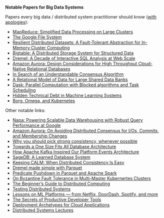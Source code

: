 __Notable Papers for Big Data Systems__

Papers every big data / distributed system practitioner should know ([with apologies][numbers-url]):

- [MapReduce: Simplified Data Processing on Large Clusters][map-reduce]
- [The Google File System][gfs]
- [Resilient Distributed Datasets: A Fault-Tolerant Abstraction for In-Memory Cluster Computing][spark]
- [Bigtable: A Distributed Storage System for Structured Data][bigtable]
- [Dremel: A Decade of Interactive SQL Analysis at Web Scale][dremel]
- [Amazon Aurora: Design Considerations for High Throughput Cloud-Native Relational Databases][aurora]
- [In Search of an Understandable Consensus Algorithm][raft]
- [A Relational Model of Data for Large Shared Data Banks][databases-1970]
- [Dask: Parallel Computation with Blocked algorithms and Task Scheduling][dask]
- [Hidden Technical Debt in Machine Learning Systems][tech-debt]
- [Borg, Omega, and Kubernetes][k8s]

Other notable links:

- [Napa: Powering Scalable Data Warehousing with Robust Query Performance at Google][napa]
- [Amazon Aurora: On Avoiding Distributed Consensus for I/Os, Commits, and Membership Changes][aurora-2]
- [Why you should pick strong consistency, whenever possible][google-strong-consistency]
- [Towards a One Size Fits All Database Architecture][octopusdb]
- [How Apache Kafka Inspired Our Platform Events Architecture][salesforce-kafka]
- [SageDB: A Learned Database System][sagedb]
- [Keeping CALM: When Distributed Consistency Is Easy][calm]
- [Dremel made simple with Parquet][dremel-parquet]
- [Predicate Pushdown in Parquet and Apache Spark][pushdown]
- [On Byzantine Fault Tolerance in Multi-Master Kubernertes Clusters][k8s-byzantine]
- [The Beginner’s Guide to Distributed Computing][beginner]
- [Testing Distributed Systems][satarin]
- [Lessons on ML Platforms — from Netflix, DoorDash, Spotify, and more][lessons-on-ml]
- [The Secrets of Productive Developer Tools][challot-design]
- [Deployment Archetypes for Cloud Applications][deployments]
- [Distributed Systems Lectures][kleppmann]



[numbers-url]: https://image1.slideserve.com/1548642/numbers-everyone-should-know-jeff-dean-google-n.jpg
[map-reduce]: http://static.googleusercontent.com/media/research.google.com/en//archive/mapreduce-osdi04.pdf
[gfs]: https://static.googleusercontent.com/media/research.google.com/en//archive/gfs-sosp2003.pdf
[spark]: https://www.usenix.org/system/files/conference/nsdi12/nsdi12-final138.pdf
[bigtable]: https://www.usenix.org/legacy/event/osdi06/tech/chang/chang.pdf
[napa]: https://storage.googleapis.com/pub-tools-public-publication-data/pdf/16e781b51c05c902b42e069bcd0eb015d991bbc5.pdf
[dremel]: https://storage.googleapis.com/pub-tools-public-publication-data/pdf/e55a6f8822b6528ff47797936e40faedc7d047ac.pdf
[aurora]: https://media.amazonwebservices.com/blog/2017/aurora-design-considerations-paper.pdf
[raft]: https://raft.github.io/raft.pdf
[databases-1970]: http://db.dobo.sk/wp-content/uploads/2015/11/Codd_1970_A_relational_model.pdf
[dask]: https://pdfs.semanticscholar.org/73b5/8192f30bb6be8e798084d4481b97124570ed.pdf
[tech-debt]: https://proceedings.neurips.cc/paper/2015/file/86df7dcfd896fcaf2674f757a2463eba-Paper.pdf
[k8s]: https://dl.acm.org/doi/pdf/10.1145/2898442.2898444
[aurora-2]: https://www.cs.purdue.edu/homes/bb/cs542-20Spr/readings/impl/sigmod-18-amazon-aurora-avoiding-consensus.pdf
[google-strong-consistency]: https://cloud.google.com/blog/products/databases/why-you-should-pick-strong-consistency-whenever-possible
[octopusdb]: http://citeseerx.ist.psu.edu/viewdoc/download?doi=10.1.1.479.7350&rep=rep1&type=pdf
[salesforce-kafka]: https://engineering.salesforce.com/how-apache-kafka-inspired-our-platform-events-architecture-2f351fe4cf63
[sagedb]: https://dspace.mit.edu/bitstream/handle/1721.1/132282/CIDR2019_SageDB.pdf
[calm]: https://dl.acm.org/doi/pdf/10.1145/3369736
[dremel-parquet]: https://blog.twitter.com/engineering/en_us/a/2013/dremel-made-simple-with-parquet
[pushdown]: https://homepages.cwi.nl/~boncz/msc/2018-BoudewijnBraams.pdf
[k8s-byzantine]: https://arxiv.org/pdf/1904.06206.pdf
[beginner]: https://towardsdatascience.com/the-beginners-guide-to-distributed-computing-6d6833796318
[satarin]: https://asatarin.github.io/testing-distributed-systems/
[lessons-on-ml]: https://towardsdatascience.com/lessons-on-ml-platforms-from-netflix-doordash-spotify-and-more-f455400115c7
[challot-design]: https://www.youtube.com/watch?v=4tO3TfL0QzY
[deployments]: https://dl.acm.org/doi/pdf/10.1145/3498336
[kleppmann]: https://www.cl.cam.ac.uk/teaching/2122/ConcDisSys/dist-sys-notes.pdf